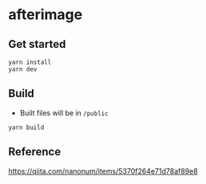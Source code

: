 # afterimage
## Get started
```
yarn install
yarn dev
```

## Build
- Built files will be in `/public`
```
yarn build
```

## Reference
https://qiita.com/nanonum/items/5370f264e71d78af89e8